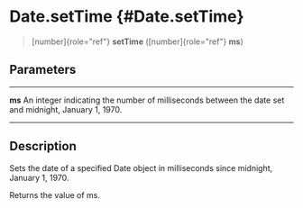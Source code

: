 Date.setTime {#Date.setTime}
============

> [number]{role="ref"} **setTime** ([number]{role="ref"} **ms**)

Parameters
----------

  -------- -----------------------------------------------------------------
  **ms**   An integer indicating the number of milliseconds between the date
           set and midnight, January 1, 1970.
  -------- -----------------------------------------------------------------

Description
-----------

Sets the date of a specified Date object in milliseconds since midnight,
January 1, 1970.

Returns the value of ms.
